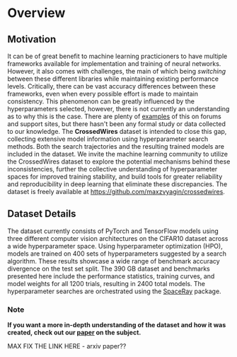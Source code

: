 # Overview

## Motivation

It can be of great benefit to machine learning practicioners to have multiple 
frameworks available for implementation and training of neural networks. However,
it also comes with challenges, the main of which being *switching* between these different
libraries while maintaining existing performance levels. Critically, there can 
be vast accuracy differences between these frameworks,
even when every possible effort is made to maintain consistency. This phenomenon
can be greatly influenced by the hyperparameters selected, however, there is not
currently an understanding as to why this is the case.
There are plenty of [examples](https://stackoverflow.com/search?q=pytorch+and+tensorflow+accuracy)
of this on forums and support sites, 
but there hasn't been any formal study or data collected to our knowledge. 
The **CrossedWires** dataset is intended to close this gap, collecting extensive
model information using hyperparameter search methods. Both the search trajectories
and the resulting trained models are included in the dataset. We invite the machine
learning community to utilize the CrossedWires dataset to explore the potential 
mechanisms behind these inconsistencies, further the collective understanding of 
hyperparameter spaces for improved training stability, and build tools for greater
reliability and reproducibility in deep learning that eliminate these discrepancies.
The dataset is freely available at <https://github.com/maxzvyagin/crossedwires>.

## Dataset Details
The dataset currently consists of PyTorch and TensorFlow models using 
three different computer vision architectures on the CIFAR10 dataset across a 
wide hyperparameter space. Using hyperparameter optimization (HPO), models are 
trained on 400 sets of hyperparameters suggested by a search algorithm. These 
results showcase a wide range of benchmark accuracy divergence on the test set 
split. The 390 GB dataset and benchmarks presented here include the performance 
statistics, training curves, and model weights for all 1200 trials, resulting in 
2400 total models. The hyperparameter searches are orchestrated using the 
[SpaceRay](https://github.com/maxzvyagin/spaceray/) package. 

### Note

**If you want a more in-depth understanding of the dataset and how it was created, 
check out our [paper](https://google.com) on the subject.**

MAX FIX THE LINK HERE - arxiv paper??

